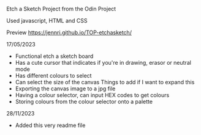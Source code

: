 Etch a Sketch Project from the Odin Project

Used javascript, HTML and CSS

Preview https://jennri.github.io/TOP-etchasketch/

17/05/2023
- Functional etch a sketch board
- Has a cute cursor that indicates if you're in drawing, erasor or neutral mode
- Has different colours to select
- Can select the size of the canvas
Things to add if I want to expand this
- Exporting the canvas image to a jpg file
- Having a colour selector, can input HEX codes to get colours
- Storing colours from the colour selector onto a palette

28/11/2023 
- Added this very readme file
